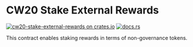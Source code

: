 # CW20 Stake External Rewards

[![cw20-stake-external-rewards on crates.io](https://img.shields.io/crates/v/cw20-stake-external-rewards.svg?logo=rust)](https://crates.io/crates/cw20-stake-external-rewards)
[![docs.rs](https://img.shields.io/docsrs/cw20-stake-external-rewards?logo=docsdotrs)](https://docs.rs/cw20-stake-external-rewards/latest/cw20_stake_external_rewards/)

This contract enables staking rewards in terms of non-governance
tokens.
